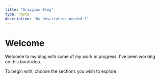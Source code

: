 ```yaml
---
title: "Graygzou Blog"
type: Posts
description: "No description needed ?"
---
```

# Welcome

Welcome to my blog with some of my work in progress. I've been working on this book idea. 

To begin with, choose the sections you wish to explore: